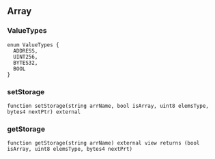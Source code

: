 ## Array

### ValueTypes

```solidity
enum ValueTypes {
  ADDRESS,
  UINT256,
  BYTES32,
  BOOL
}
```

### setStorage

```solidity
function setStorage(string arrName, bool isArray, uint8 elemsType, bytes4 nextPtr) external
```

### getStorage

```solidity
function getStorage(string arrName) external view returns (bool isArray, uint8 elemsType, bytes4 nextPrt)
```



